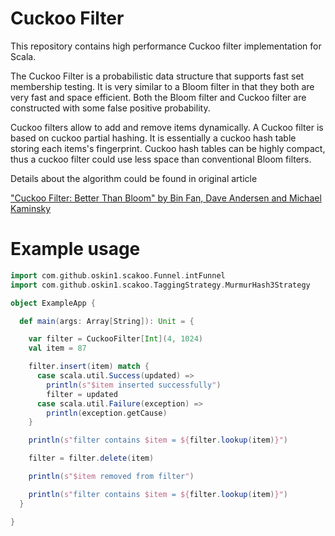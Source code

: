 # Cuckoo Filter

This repository contains high performance Cuckoo filter implementation for Scala.

The Cuckoo Filter is a probabilistic data structure that supports fast set membership testing. It is very similar to a Bloom filter in that they both are very fast and space efficient. Both the Bloom filter and Cuckoo filter are constructed with some false positive probability.

Cuckoo filters allow to add and remove items dynamically. A Cuckoo filter is based on cuckoo partial hashing. It is essentially a cuckoo hash table storing each items's fingerprint. Cuckoo hash tables can be highly compact, thus a cuckoo filter could use less space than conventional Bloom filters.

Details about the algorithm could be found in original article

["Cuckoo Filter: Better Than Bloom" by Bin Fan, Dave Andersen and Michael Kaminsky](https://www.cs.cmu.edu/~dga/papers/cuckoo-conext2014.pdf)


# Example usage

```scala
import com.github.oskin1.scakoo.Funnel.intFunnel
import com.github.oskin1.scakoo.TaggingStrategy.MurmurHash3Strategy

object ExampleApp {

  def main(args: Array[String]): Unit = {

    var filter = CuckooFilter[Int](4, 1024)
    val item = 87

    filter.insert(item) match {
      case scala.util.Success(updated) =>
        println(s"$item inserted successfully")
        filter = updated
      case scala.util.Failure(exception) =>
        println(exception.getCause)
    }

    println(s"filter contains $item = ${filter.lookup(item)}")

    filter = filter.delete(item)

    println(s"$item removed from filter")

    println(s"filter contains $item = ${filter.lookup(item)}")
  }

}
```
